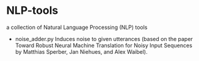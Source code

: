# NLP-tools
a collection of Natural Language Processing (NLP) tools

* noise_adder.py Induces noise to given utterances (based on the paper Toward Robust Neural Machine Translation for Noisy Input Sequences by Matthias Sperber, Jan Niehues, and Alex Waibel).